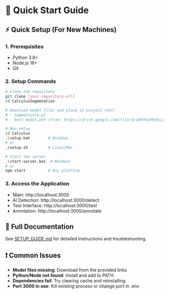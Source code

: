 # 🚀 Quick Start Guide

## ⚡ Quick Setup (For New Machines)

### 1. Prerequisites
- Python 3.8+
- Node.js 16+
- Git

### 2. Setup Commands
```bash
# Clone the repository
git clone [your-repository-url]
cd CalculusSegmenation

# Download model files and place in project root:
# - segmentyolo.pt
# - best_model.pth (from: https://drive.google.com/file/d/1H9YKaYMzEsLSEydyk2XK3GSnE6B1rWUJ/view?usp=sharing)

# Run setup
cd Calculus
.\setup.bat        # Windows
# or
./setup.sh         # Linux/Mac

# Start the server
.\start-server.bat  # Windows
# or
npm start          # Any platform
```

### 3. Access the Application
- Main: http://localhost:3000
- AI Detection: http://localhost:3000/detect
- Test Interface: http://localhost:3000/test
- Annotation: http://localhost:3000/annotate

## 📖 Full Documentation
See [SETUP_GUIDE.md](SETUP_GUIDE.md) for detailed instructions and troubleshooting.

## ❗ Common Issues
- **Model files missing**: Download from the provided links
- **Python/Node not found**: Install and add to PATH
- **Dependencies fail**: Try clearing cache and reinstalling
- **Port 3000 in use**: Kill existing process or change port in .env
